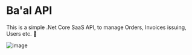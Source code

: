 ﻿# Ba'al API

This is a simple .Net Core SaaS API, to manage Orders, Invoices issuing, Users etc. 🚀

![image](https://user-images.githubusercontent.com/5221349/70393254-696bc900-19e8-11ea-8f04-1d4ec683e184.png)
